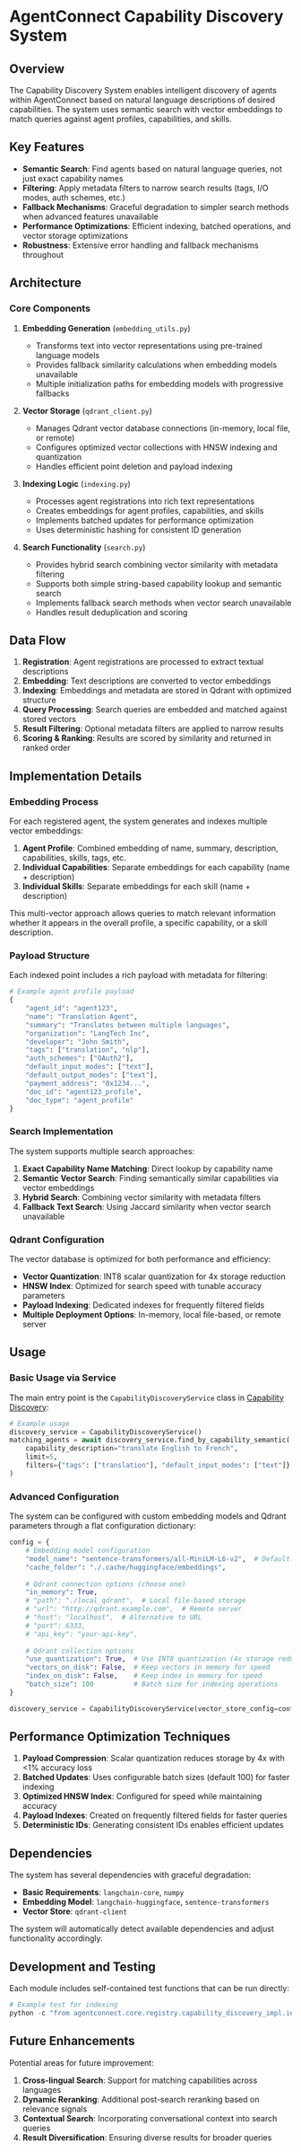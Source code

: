 # AgentConnect Capability Discovery System

## Overview

The Capability Discovery System enables intelligent discovery of agents within AgentConnect based on natural language descriptions of desired capabilities. The system uses semantic search with vector embeddings to match queries against agent profiles, capabilities, and skills.

## Key Features

- **Semantic Search**: Find agents based on natural language queries, not just exact capability names
- **Filtering**: Apply metadata filters to narrow search results (tags, I/O modes, auth schemes, etc.)
- **Fallback Mechanisms**: Graceful degradation to simpler search methods when advanced features unavailable
- **Performance Optimizations**: Efficient indexing, batched operations, and vector storage optimizations
- **Robustness**: Extensive error handling and fallback mechanisms throughout

## Architecture

### Core Components

1. **Embedding Generation** (`embedding_utils.py`)
   - Transforms text into vector representations using pre-trained language models
   - Provides fallback similarity calculations when embedding models unavailable
   - Multiple initialization paths for embedding models with progressive fallbacks

2. **Vector Storage** (`qdrant_client.py`)
   - Manages Qdrant vector database connections (in-memory, local file, or remote)
   - Configures optimized vector collections with HNSW indexing and quantization
   - Handles efficient point deletion and payload indexing

3. **Indexing Logic** (`indexing.py`)
   - Processes agent registrations into rich text representations
   - Creates embeddings for agent profiles, capabilities, and skills
   - Implements batched updates for performance optimization
   - Uses deterministic hashing for consistent ID generation

4. **Search Functionality** (`search.py`)
   - Provides hybrid search combining vector similarity with metadata filtering
   - Supports both simple string-based capability lookup and semantic search
   - Implements fallback search methods when vector search unavailable
   - Handles result deduplication and scoring

## Data Flow

1. **Registration**: Agent registrations are processed to extract textual descriptions
2. **Embedding**: Text descriptions are converted to vector embeddings
3. **Indexing**: Embeddings and metadata are stored in Qdrant with optimized structure
4. **Query Processing**: Search queries are embedded and matched against stored vectors
5. **Result Filtering**: Optional metadata filters are applied to narrow results
6. **Scoring & Ranking**: Results are scored by similarity and returned in ranked order

## Implementation Details

### Embedding Process

For each registered agent, the system generates and indexes multiple vector embeddings:

1. **Agent Profile**: Combined embedding of name, summary, description, capabilities, skills, tags, etc.
2. **Individual Capabilities**: Separate embeddings for each capability (name + description)
3. **Individual Skills**: Separate embeddings for each skill (name + description)

This multi-vector approach allows queries to match relevant information whether it appears in the overall profile, a specific capability, or a skill description.

### Payload Structure

Each indexed point includes a rich payload with metadata for filtering:

```python
# Example agent profile payload
{
    "agent_id": "agent123",
    "name": "Translation Agent",
    "summary": "Translates between multiple languages",
    "organization": "LangTech Inc",
    "developer": "John Smith",
    "tags": ["translation", "nlp"],
    "auth_schemes": ["OAuth2"],
    "default_input_modes": ["text"],
    "default_output_modes": ["text"],
    "payment_address": "0x1234...",
    "doc_id": "agent123_profile",
    "doc_type": "agent_profile"
}
```

### Search Implementation

The system supports multiple search approaches:

1. **Exact Capability Name Matching**: Direct lookup by capability name
2. **Semantic Vector Search**: Finding semantically similar capabilities via vector embeddings
3. **Hybrid Search**: Combining vector similarity with metadata filters
4. **Fallback Text Search**: Using Jaccard similarity when vector search unavailable

### Qdrant Configuration

The vector database is optimized for both performance and efficiency:

- **Vector Quantization**: INT8 scalar quantization for 4x storage reduction
- **HNSW Index**: Optimized for search speed with tunable accuracy parameters
- **Payload Indexing**: Dedicated indexes for frequently filtered fields
- **Multiple Deployment Options**: In-memory, local file-based, or remote server

## Usage

### Basic Usage via Service

The main entry point is the `CapabilityDiscoveryService` class in [Capability Discovery](../capability_discovery.py):

```python
# Example usage
discovery_service = CapabilityDiscoveryService()
matching_agents = await discovery_service.find_by_capability_semantic(
    capability_description="translate English to French",
    limit=5,
    filters={"tags": ["translation"], "default_input_modes": ["text"]}
)
```

### Advanced Configuration

The system can be configured with custom embedding models and Qdrant parameters through a flat configuration dictionary:

```python
config = {
    # Embedding model configuration
    "model_name": "sentence-transformers/all-MiniLM-L6-v2",  # Default: all-mpnet-base-v2
    "cache_folder": "./.cache/huggingface/embeddings",
    
    # Qdrant connection options (choose one)
    "in_memory": True,
    # "path": "./local_qdrant",  # Local file-based storage
    # "url": "http://qdrant.example.com",  # Remote server
    # "host": "localhost",  # Alternative to URL
    # "port": 6333,
    # "api_key": "your-api-key",
    
    # Qdrant collection options
    "use_quantization": True,  # Use INT8 quantization (4x storage reduction)
    "vectors_on_disk": False,  # Keep vectors in memory for speed
    "index_on_disk": False,    # Keep index in memory for speed
    "batch_size": 100          # Batch size for indexing operations
}

discovery_service = CapabilityDiscoveryService(vector_store_config=config)
```

## Performance Optimization Techniques

1. **Payload Compression**: Scalar quantization reduces storage by 4x with <1% accuracy loss
2. **Batched Updates**: Uses configurable batch sizes (default 100) for faster indexing
3. **Optimized HNSW Index**: Configured for speed while maintaining accuracy
4. **Payload Indexes**: Created on frequently filtered fields for faster queries
5. **Deterministic IDs**: Generating consistent IDs enables efficient updates

## Dependencies

The system has several dependencies with graceful degradation:

- **Basic Requirements**: `langchain-core`, `numpy`
- **Embedding Model**: `langchain-huggingface`, `sentence-transformers`
- **Vector Store**: `qdrant-client`

The system will automatically detect available dependencies and adjust functionality accordingly.

## Development and Testing

Each module includes self-contained test functions that can be run directly:

```python
# Example test for indexing
python -c "from agentconnect.core.registry.capability_discovery_impl.indexing import main; import asyncio; asyncio.run(main())"
```

## Future Enhancements

Potential areas for future improvement:

1. **Cross-lingual Search**: Support for matching capabilities across languages
2. **Dynamic Reranking**: Additional post-search reranking based on relevance signals
3. **Contextual Search**: Incorporating conversational context into search queries
4. **Result Diversification**: Ensuring diverse results for broader queries 
